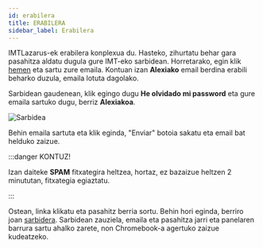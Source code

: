 ```yaml
---
id: erabilera
title: ERABILERA
sidebar_label: Erabilera
---
```


IMTLazarus-ek erabilera konplexua du. Hasteko, zihurtatu behar gara pasahitza aldatu dugula gure IMT-eko sarbidean. Horretarako, egin klik [hemen](https://kirikino.imtlazarus.com/lazarus/recoverypass.php) eta sartu zure emaila. Kontuan izan **Alexiako** email berdina erabili beharko duzula, emaila lotuta dagolako.
 
Sarbidean gaudenean, klik egingo dugu **He olvidado mi password** eta gure emaila sartuko dugu, berriz **Alexiakoa**.
 
![Sarbidea](https://i.ibb.co/qrRrZK2/Captura-de-Pantalla-2022-05-25-a-las-22-40-58.png)

Behin emaila sartuta eta klik eginda, "Enviar" botoia sakatu eta email bat helduko zaizue.

:::danger KONTUZ!

Izan daiteke **SPAM** fitxategira heltzea, hortaz, ez bazaizue heltzen 2 minututan, fitxategia egiaztatu.

:::

Ostean, linka klikatu eta pasahitz berria sortu. Behin hori eginda, berriro joan [sarbidera](https://kirikino.imtlazarus.com/lazarus). Sarbidean zauziela, emaila eta pasahitza jarri eta panelaren barrura sartu ahalko zarete, non Chromebook-a agertuko zaizue kudeatzeko.
